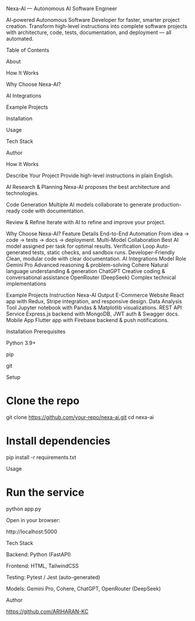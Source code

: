 Nexa-AI — Autonomous AI Software Engineer

AI-powered Autonomous Software Developer for faster, smarter project creation.
Transform high-level instructions into complete software projects with architecture, code, tests, documentation, and deployment — all automated.

Table of Contents

About

How It Works

Why Choose Nexa-AI?

AI Integrations

Example Projects

Installation

Usage

Tech Stack

Author

How It Works

Describe Your Project
Provide high-level instructions in plain English.


AI Research & Planning
Nexa-AI proposes the best architecture and technologies.

Code Generation
Multiple AI models collaborate to generate production-ready code with documentation.

Review & Refine
Iterate with AI to refine and improve your project.


Why Choose Nexa-AI?
Feature	Details
  End-to-End Automation	From idea → code → tests → docs → deployment.
  Multi-Model Collaboration	Best AI model assigned per task for optimal results.
  Verification Loop	Auto-generated tests, static checks, and sandbox runs.
  Developer-Friendly	Clean, modular code with clear documentation.
  AI Integrations
Model	Role
  Gemini Pro	Advanced reasoning & problem-solving
  Cohere Natural language understanding & generation
  ChatGPT	Creative coding & conversational assistance
  OpenRouter (DeepSeek)	Complex technical implementations

Example Projects
Instruction	Nexa-AI Output
  E-Commerce Website	React app with Redux, Stripe integration, and responsive design.
  Data Analysis Tool	Jupyter notebook with Pandas & Matplotlib visualizations.
  REST API Service	Express.js backend with MongoDB, JWT auth & Swagger docs.
  Mobile App	Flutter app with Firebase backend & push notifications.

Installation
Prerequisites

Python 3.9+

pip

git

Setup
# Clone the repo
git clone https://github.com/your-repo/nexa-ai.git
cd nexa-ai

# Install dependencies
pip install -r requirements.txt

Usage
# Run the service
python app.py


Open in your browser:

http://localhost:5000

Tech Stack

Backend: Python (FastAPI)

Frontend: HTML, TailwindCSS

Testing: Pytest / Jest (auto-generated)

Models: Gemini Pro, Cohere, ChatGPT, OpenRouter (DeepSeek)

Author

https://github.com/ARIHARAN-KC
